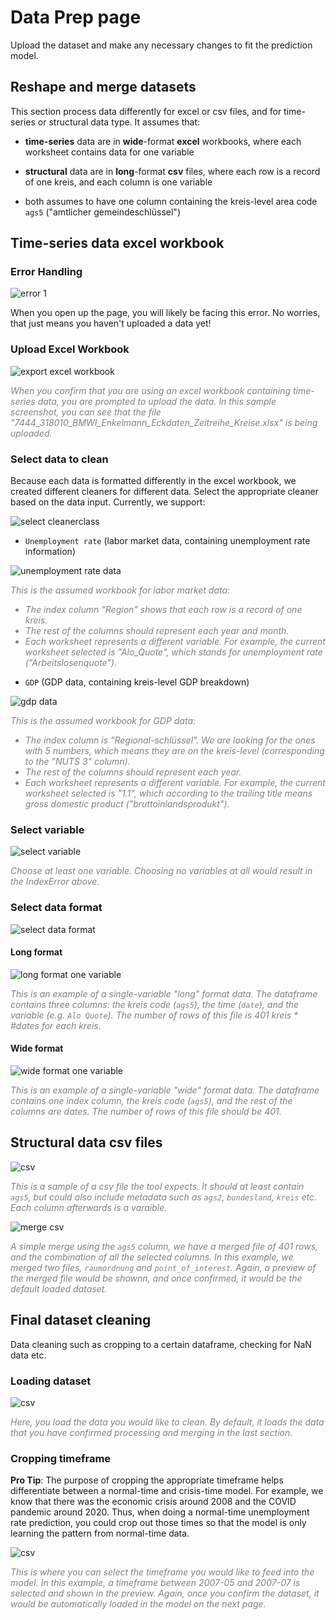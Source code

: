 # Data Prep page

Upload the dataset and make any necessary changes to fit the prediction model. 

## Reshape and merge datasets

This section process data differently for excel or csv files, and for time-series or structural data type. It assumes that:

- **time-series** data are in **wide**-format **excel** workbooks, where each worksheet contains data for one variable

- **structural** data are in **long**-format **csv** files, where each row is a record of one kreis, and each column is one variable

- both assumes to have one column containing the kreis-level area code `ags5` ("amtlicher gemeindeschlüssel")

## Time-series data excel workbook

### Error Handling

![error 1](../prep_screenshots/error1.png)

When you open up the page, you will likely be facing this error. No worries, that just means you haven't uploaded a data yet!

### Upload Excel Workbook

![export excel workbook](../prep_screenshots/export_excel.png)

<span style="color:gray">*When you confirm that you are using an excel workbook containing time-series data, you are prompted to upload the data. In this sample screenshot, you can see that the file "7444_318010_BMWI_Enkelmann_Eckdaten_Zeitreihe_Kreise.xlsx" is being uploaded.*</span>

### Select data to clean

Because each data is formatted differently in the excel workbook, we created different cleaners for different data. Select the appropriate cleaner based on the data input. Currently, we support: 

![select cleanerclass](../prep_screenshots/select_cleaner.png)

- `Unemployment rate` (labor market data, containing unemployment rate information) 

![unemployment rate data](../prep_screenshots/alq_data.png)

<i>
<p style="color:gray">This is the assumed workbook for labor market data:</p>
<ul style="color:gray">
    <li> The index column "Region" shows that each row is a record of one kreis.
    <li> The rest of the columns should represent each year and month.
    <li> Each worksheet represents a different variable. For example, the current worksheet selected is "Alo_Quote", which stands for unemployment rate ("Arbeitslosenquote"). 
</ul>
</i>

- `GDP` (GDP data, containing kreis-level GDP breakdown)

![gdp data](../prep_screenshots/gdp_data.png)

<i>
<p style="color:gray">This is the assumed workbook for GDP data:</p>
<ul style="color:gray">
    <li> The index column is "Regional-schlüssel". We are looking for the ones with 5 numbers, which means they are on the kreis-level (corresponding to the "NUTS 3" column).
    <li> The rest of the columns should represent each year.
    <li> Each worksheet represents a different variable. For example, the current worksheet selected is "1.1", which according to the trailing title means gross domestic product ("bruttoinlandsprodukt"). 
</ul>
</i>



### Select variable

![select variable](../prep_screenshots/select_var.png)

<span style="color:gray">*Choose at least one variable. Choosing no variables at all would result in the IndexError above.*</span>

### Select data format

![select data format](../prep_screenshots/select_format.png)

#### Long format

![long format one variable](../prep_screenshots/long_one.png)

<span style="color:gray">*This is an example of a single-variable "long" format data. The dataframe contains three columns: the kreis code (`ags5`), the time (`date`), and the variable (e.g. `Alo Quote`). The number of rows of this file is 401 kreis * #dates for each kreis.*</span>

#### Wide format

![wide format one variable](../prep_screenshots/wide_one.png)

<span style="color:gray">*This is an example of a single-variable "wide" format data. The dataframe contains one index column, the kreis code (`ags5`), and the rest of the columns are dates. The number of rows of this file should be 401.*</span>




<!-- ### Merging

#### Long formats merged to one wide format

![long merged wide format](../prep_screenshots/long_merge.png)

<span style="color:gray">*Merging multiple so-called long-format-single-variable data together results in a commonly-knwown "wide format" merged file as shown above. `ags5` and `date` are the index columns. Each column afterwards represents a variable. In this example, the two columns are `SvB_AO` (Sozialversicherungspflichtig Beschäftigte -- Arbeitsort) and `Alo_Quote` (Arbeitslosenquote).*</span>

#### Wide formats merged to one long format

![wide merged long format](../prep_screenshots/wide_merge.png)

<span style="color:gray">*Merging multiple so-called wide-format-single-variable data together results in a commonly-known "long format" merged file as shown above. `ags5` and `variable` are the index columns. Each column afterwards represents a date. In this example, the two variables are `SvB_AO` and `Alo_Quote`, and they are indicated in the `variable` column.*</span>

#### Confirm merge

![confirm merge](../prep_screenshots/confirm_merge.png)

<span style="color:gray">*A preview of the merged data would be shown like the long and wide formats above. Once you confirm to use the merged data, it would be set as the default loaded dataset on the tool.*</span> -->


## Structural data csv files

![csv](../prep_screenshots/csv.png)

<span style="color:gray">*This is a sample of a csv file the tool expects. It should at least contain `ags5`, but could also include metadata such as `ags2`, `bundesland`, `kreis` etc. Each column afterwards is a varaible.*</span>

![merge csv](../prep_screenshots/csv_merge.png)

<span style="color:gray">*A simple merge using the `ags5` column, we have a merged file of 401 rows, and the combination of all the selected columns. In this example, we merged two files, `raumordnung` and `point_of_interest`. Again, a preview of the merged file would be shownn, and once confirmed, it would be the default loaded dataset.*</span>


## Final dataset cleaning

Data cleaning such as cropping to a certain dataframe, checking for NaN data etc.

### Loading dataset

![csv](../prep_screenshots/load_clean.png)

<span style="color:gray">*Here, you load the data you would like to clean. By default, it loads the data that you have confirmed processing and merging in the last section.*</span>

### Cropping timeframe

**Pro Tip**: The purpose of cropping the appropriate timeframe helps differentiate between a normal-time and crisis-time model. For example, we know that there was the economic crisis around 2008 and the COVID pandemic around 2020. Thus, when doing a normal-time unemployment rate prediction, you could crop out those times so that the model is only learning the pattern from normal-time data.

![csv](../prep_screenshots/crop_time.png)

<span style="color:gray">*This is where you can select the timeframe you would like to feed into the model. In this example, a timeframe between 2007-05 and 2007-07 is selected and shown in the preview. Again, once you confirm the dataset, it would be automatically loaded in the model on the next page.*</span>